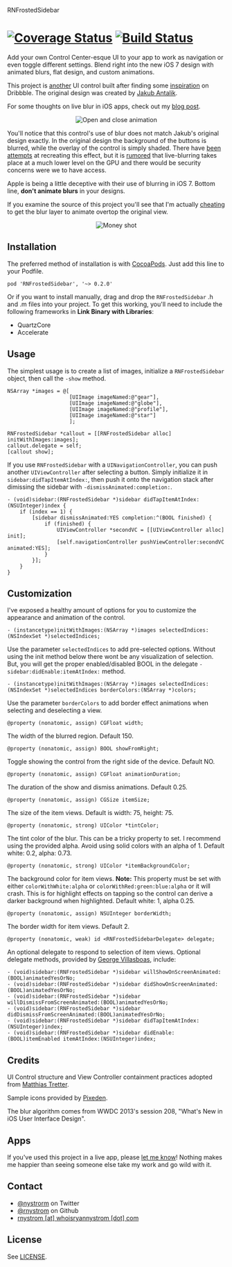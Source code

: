 RNFrostedSidebar

[![Coverage Status](https://coveralls.io/repos/spacedrabbit/RNFrostedSidebar/badge.svg)](https://coveralls.io/r/spacedrabbit/RNFrostedSidebar) [![Build Status](https://travis-ci.org/spacedrabbit/RNFrostedSidebar.svg?branch=test-jam-test-coverage)](https://travis-ci.org/spacedrabbit/RNFrostedSidebar)
===========

Add your own Control Center-esque UI to your app to work as navigation or even toggle different settings. Blend right into the new iOS 7 design with animated blurs, flat design, and custom animations.

This project is [another](https://github.com/rnystrom/RNRippleTableView) UI control built after finding some [inspiration](http://dribbble.com/shots/1194205-Sidebar-calendar-animation) on Dribbble. The original design was created by [Jakub Antalik](http://dribbble.com/antalik/click?type=twitter).

For some thoughts on live blur in iOS apps, check out my [blog post](http://whoisryannystrom.com/2013/09/17/Live-blur-in-iOS7/).

<p align="center"><img title="Open and close animation" src="https://raw.github.com/rnystrom/RNFrostedMenu/master/images/open.gif"/></p>

You'll notice that this control's use of blur does not match Jakub's original design exactly. In the original design the background of the buttons is blurred, while the overlay of the control is simply shaded. There have [been](https://github.com/alexdrone/ios-realtimeblur) [attempts](https://github.com/JagCesar/iOS-blur) at recreating this effect, but it is [rumored](http://stackoverflow.com/a/17299759/940936) that live-blurring takes place at a much lower level on the GPU and there would be security concerns were we to have access.

Apple is being a little deceptive with their use of blurring in iOS 7. Bottom line, **don't animate blurs** in your designs. 

If you examine the source of this project you'll see that I'm actually [cheating](https://github.com/rnystrom/RNFrostedSidebar/blob/master/RNFrostedSidebar.m#L371) to get the blur layer to animate overtop the original view.

<p align="center"><img title="Money shot" src="https://raw.github.com/rnystrom/RNFrostedMenu/master/images/click.gif"/></p>

## Installation ##

The preferred method of installation is with [CocoaPods](http://cocoapods.org/). Just add this line to your Podfile.

```
pod 'RNFrostedSidebar', '~> 0.2.0'
```

Or if you want to install manually, drag and drop the <code>RNFrostedSidebar</code> .h and .m files into your project. To get this working, you'll need to include the following frameworks in **Link Binary with Libraries**:

- QuartzCore
- Accelerate

## Usage ##

The simplest usage is to create a list of images, initialize a <code>RNFrostedSidebar</code> object, then call the <code>-show</code> method.

```objc
NSArray *images = @[
                    [UIImage imageNamed:@"gear"],
                    [UIImage imageNamed:@"globe"],
                    [UIImage imageNamed:@"profile"],
                    [UIImage imageNamed:@"star"]
                    ];

RNFrostedSidebar *callout = [[RNFrostedSidebar alloc] initWithImages:images];
callout.delegate = self;
[callout show];
```

If you use <code>RNFrostedSidebar</code> with a <code>UINavigationController</code>, you can push another <code>UIViewController</code> after selecting a button.
Simply initialize it in <code>sidebar:didTapItemAtIndex:</code>, then push it onto the navigation stack after dimissing the sidebar with <code>-dismissAnimated:completion:</code>.

```objc
- (void)sidebar:(RNFrostedSidebar *)sidebar didTapItemAtIndex:(NSUInteger)index {
    if (index == 1) {
        [sidebar dismissAnimated:YES completion:^(BOOL finished) {
            if (finished) {
                UIViewController *secondVC = [[UIViewController alloc] init];
                [self.navigationController pushViewController:secondVC animated:YES];
            }
        }];
    }
}
```

## Customization

I've exposed a healthy amount of options for you to customize the appearance and animation of the control.

```objc
- (instancetype)initWithImages:(NSArray *)images selectedIndices:(NSIndexSet *)selectedIndices;
```

Use the parameter <code>selectedIndices</code> to add pre-selected options. Without using the init method below there wont be any visualization of selection. But, you will get the proper enabled/disabled BOOL in the delegate <code>-sidebar:didEnable:itemAtIndex:</code> method.

```objc
- (instancetype)initWithImages:(NSArray *)images selectedIndices:(NSIndexSet *)selectedIndices borderColors:(NSArray *)colors;
```

Use the parameter <code>borderColors</code> to add border effect animations when selecting and deselecting a view.

```objc
@property (nonatomic, assign) CGFloat width;
```

The width of the blurred region. Default 150.

```objc
@property (nonatomic, assign) BOOL showFromRight;
```

Toggle showing the control from the right side of the device. Default NO.

```objc
@property (nonatomic, assign) CGFloat animationDuration;
```

The duration of the show and dismiss animations. Default 0.25.

```objc
@property (nonatomic, assign) CGSize itemSize;
```

The size of the item views. Default is width: 75, height: 75.

```objc
@property (nonatomic, strong) UIColor *tintColor;
```

The tint color of the blur. This can be a tricky property to set. I recommend using the provided alpha. Avoid using solid colors with an alpha of 1. Default white: 0.2, alpha: 0.73.

```objc
@property (nonatomic, strong) UIColor *itemBackgroundColor;
```

The background color for item views. **Note:** This property must be set with either <code>colorWithWhite:alpha</code> or <code>colorWithRed:green:blue:alpha</code> or it will crash. This is for highlight effects on tapping so the control can derive a darker background when highlighted. Default white: 1, alpha 0.25.

```objc
@property (nonatomic, assign) NSUInteger borderWidth;
```

The border width for item views. Default 2.

```objc
@property (nonatomic, weak) id <RNFrostedSidebarDelegate> delegate;
```

An optional delegate to respond to selection of item views. Optional delegate methods, provided by [George Villasboas](https://github.com/ghvillasboas), include:

```objc
- (void)sidebar:(RNFrostedSidebar *)sidebar willShowOnScreenAnimated:(BOOL)animatedYesOrNo;
- (void)sidebar:(RNFrostedSidebar *)sidebar didShowOnScreenAnimated:(BOOL)animatedYesOrNo;
- (void)sidebar:(RNFrostedSidebar *)sidebar willDismissFromScreenAnimated:(BOOL)animatedYesOrNo;
- (void)sidebar:(RNFrostedSidebar *)sidebar didDismissFromScreenAnimated:(BOOL)animatedYesOrNo;
- (void)sidebar:(RNFrostedSidebar *)sidebar didTapItemAtIndex:(NSUInteger)index;
- (void)sidebar:(RNFrostedSidebar *)sidebar didEnable:(BOOL)itemEnabled itemAtIndex:(NSUInteger)index;
```

## Credits

UI Control structure and View Controller containment practices adopted from [Matthias Tretter](https://github.com/myell0w).

Sample icons provided by [Pixeden](http://www.pixeden.com/media-icons/tab-bar-icons-ios-7-vol2).

The blur algorithm comes from WWDC 2013's session 208, "What's New in iOS User Interface Design".

## Apps

If you've used this project in a live app, please <a href="mailTo:rnystrom@whoisryannystrom.com">let me know</a>! Nothing makes me happier than seeing someone else take my work and go wild with it.

## Contact

* [@nystrorm](https://twitter.com/_ryannystrom) on Twitter
* [@rnystrom](https://github.com/rnystrom) on Github
* <a href="mailTo:rnystrom@whoisryannystrom.com">rnystrom [at] whoisryannystrom [dot] com</a>

## License

See [LICENSE](https://github.com/rnystrom/RNFrostedSidebar/blob/master/LICENSE).
